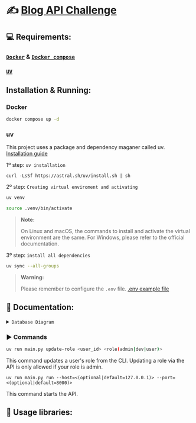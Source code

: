 # ✍️ [Blog API Challenge](https://github.com/wesleybertipaglia/backend-challenges/blob/main/challenges/junior/api-blog.md)

## 💻 Requirements:

### [`Docker`](https://www.docker.com/) & [`Docker compose`](https://docs.docker.com/compose/)

### [`UV`](https://docs.astral.sh/uv/)

## Installation & Running:

### Docker

```bash
docker compose up -d
```

### uv

This project uses a package and dependency maganer called uv. [Installation guide](https://docs.astral.sh/uv/getting-started/installation/)

1º step: `uv installation`

```curl
curl -LsSf https://astral.sh/uv/install.sh | sh
```

2º step: `Creating virtual enviroment and activating`

```bash
uv venv
```

```bash
source .venv/bin/activate
```

> **__Note:__**
>
> On Linux and macOS, the commands to install and activate the virtual environment are the same. For Windows, please refer to the official documentation.

3º step: `install all dependencies`

```bash
uv sync --all-groups
```

> **__Warning:__**
>
> Please remember to configure the `.env` file. [.env example file](./.env.example)

## 📜 Documentation:

<details>
    <summary><code>Database Diagram</code></summary>

<img src="https://i.imgur.com/wGU5L0H.png">

</details>

### ▶️ Commands

```bash
uv run main.py update-role <user_id> <role(admin|dev|user)>
```

This command updates a user's role from the CLI. Updating a role via the API is only allowed if your role is admin.

```
uv run main.py run --host=<(optional|default=127.0.0.1)> --port=<(optional|default=8000)>
```

This command starts the API.

## 🐍 Usage libraries:
